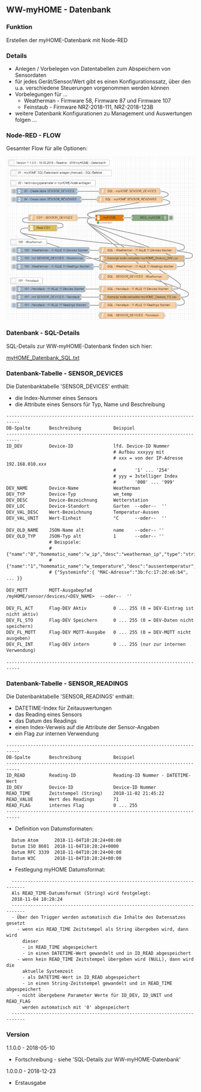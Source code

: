 ## WW-myHOME - Datenbank

### Funktion

Erstellen der myHOME-Datenbank mit Node-RED

### Details

- Anlegen / Vorbelegen von Datentabellen zum Abspeichern von Sensordaten
- für jedes Gerät/Sensor/Wert gibt es einen Konfigurationssatz, über den u.a. verschiedene Steuerungen vorgenommen werden können
- Vorbelegungen für ...
  - Weatherman - Firmware 58, Firmware 87 und Firmware 107
  - Feinstaub  - Firmware NRZ-2018-111, NRZ-2018-123B
- weitere Datenbank Konfigurationen zu Management und Auswertungen folgen ...

### Node-RED - FLOW

Gesamter Flow für alle Optionen:

![Node-RED - FLOW -  WW-myHOME - Datenbank](./img/NodeRED_FLOW_Datenbank_1.1.jpg)

### Datenbank - SQL-Details

SQL-Details zur WW-myHOME-Datenbank finden sich hier:

[myHOME_Datenbank_SQL.txt](./bin/myHOME_Datenbank_SQL.txt)

### Datenbank-Tabelle - SENSOR_DEVICES

Die Datenbanktabelle 'SENSOR_DEVICES' enthält:
- die Index-Nummer eines Sensors
- die Attribute eines Sensors für Typ, Name und Beschreibung

```
---------------------------------------------------------------------------
DB-Spalte       Beschreibung            Beispiel
---------------------------------------------------------------------------
ID_DEV          Device-ID               lfd. Device-ID Nummer
                                        # Aufbau xxxyyy mit
                                        # xxx = von der IP-Adresse 192.168.010.xxx
                                        #       '1' ... '254'
                                        # yyy = 3stelliger Index
                                        #       '000' ... '999'
DEV_NAME        Device-Name             Weatherman
DEV_TYP         Device-Typ              wm_temp
DEV_DESC        Device-Bezeichnung      Wetterstation
DEV_LOC         Device-Standort         Garten  --oder--  ''
DEV_VAL_DESC    Wert-Bezeichnung        Temperatur-Aussen
DEV_VAL_UNIT    Wert-Einheit            °C      --oder--  ''

DEV_OLD_NAME    JSON-Name alt           name    --oder-- ''
DEV_OLD_TYP     JSON-Typ alt            1       --oder-- ''
                # Beispiele:
                # {"name":"0","homematic_name":"w_ip","desc":"weatherman_ip","type":"string","unit":"","value":"192.168.0.100"},
                # {"name":"1","homematic_name":"w_temperature","desc":"aussentemperatur","type":"number","unit":"gradC","value":13.5},
                # {"Systeminfo":{ "MAC-Adresse":"3b:fc:17:2d:e6:b4", ... }}

DEV_MQTT        MQTT-Ausgabepfad        /myHOME/sensor/devices/<DEV_NAME>  --oder--  ''                                        

DEV_FL_ACT      Flag-DEV Aktiv          0 ... 255 (0 = DEV-Eintrag ist nicht aktiv)
DEV_FL_STO      Flag-DEV Speichern      0 ... 255 (0 = DEV-Daten nicht speichern)
DEV_FL_MQTT     Flag-DEV MQTT-Ausgabe   0 ... 255 (0 = DEV-MQTT nicht ausgeben)
DEV_FL_INT      Flag-DEV intern         0 ... 255 (nur zur internen Verwendung)

---------------------------------------------------------------------------
```

### Datenbank-Tabelle - SENSOR_READINGS

Die Datenbanktabelle 'SENSOR_READINGS' enthält:
- DATETIME-Index für Zeitauswertungen
- das Reading eines Sensors
- das Datum des Readings
- einen Index-Verweis auf die Attribute der Sensor-Angaben
- ein Flag zur internen Verwendung

```
---------------------------------------------------------------------------
DB-Spalte       Beschreibung            Beispiel
---------------------------------------------------------------------------
ID_READ         Reading-ID              Reading-ID Nummer - DATETIME-Wert
ID_DEV          Device-ID               Device-ID Nummer
READ_TIME       Zeitstempel (String)    2018-11-02 21:45:22
READ_VALUE      Wert des Readings       71
READ_FLAG       internes Flag           0 ... 255
---------------------------------------------------------------------------
```

- Definition von Datumsformaten:
```
  Datum Atom      2018-11-04T10:28:24+00:00  
  Datum ISO 8601  2018-11-04T10:28:24+0000  
  Datum RFC 3339  2018-11-04T10:28:24+00:00  
  Datum W3C       2018-11-04T10:28:24+00:00
```

- Festlegung myHOME Datumsformat:
```
  ---------------------------------------------------------------------------
  Als READ_TIME-Datumsformat (String) wird festgelegt:
  2018-11-04 10:28:24
  ---------------------------------------------------------------------------
  - Über den Trigger werden automatisch die Inhalte des Datensatzes gesetzt
    - wenn ein READ_TIME Zeitstempel als String übergeben wird, dann wird
      dieser
      - in READ_TIME abgespeichert
      - in einen DATETIME-Wert gewandelt und in ID_READ abgespeichert
    - wenn kein READ_TIME Zeitstempel übergeben wird (NULL), dann wird die
      aktuelle Systemzeit
      - als DATETIME-Wert in ID_READ abgespeichert
      - in einen String-Zeitstempel gewandelt und in READ_TIME abgespeichert
    - nicht übergebene Parameter Werte für ID_DEV, ID_UNIT und READ_FLAG
      werden automatisch mit '0' abgespeichert
  ---------------------------------------------------------------------------
```

### Version

1.1.0.0 - 2018-05-10
- Fortschreibung - siehe 'SQL-Details zur WW-myHOME-Datenbank'

1.0.0.0 - 2018-12-23
- Erstausgabe
